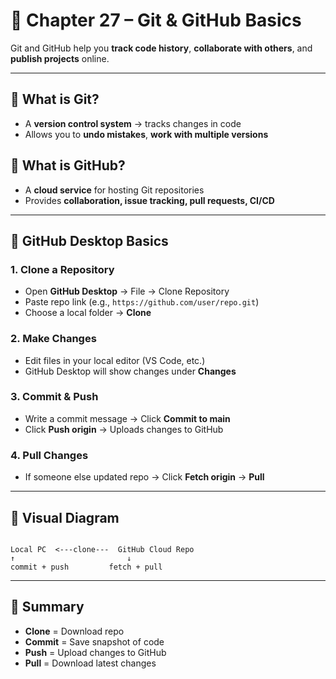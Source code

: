 # 📘 Chapter 27 – Git & GitHub Basics

Git and GitHub help you **track code history**, **collaborate with others**, and **publish projects** online.

---

## 🔹 What is Git?
- A **version control system** → tracks changes in code
- Allows you to **undo mistakes**, **work with multiple versions**

## 🔹 What is GitHub?
- A **cloud service** for hosting Git repositories
- Provides **collaboration, issue tracking, pull requests, CI/CD**

---

## 🔹 GitHub Desktop Basics
### 1. Clone a Repository
- Open **GitHub Desktop** → File → Clone Repository
- Paste repo link (e.g., `https://github.com/user/repo.git`)
- Choose a local folder → **Clone**

### 2. Make Changes
- Edit files in your local editor (VS Code, etc.)
- GitHub Desktop will show changes under **Changes**

### 3. Commit & Push
- Write a commit message → Click **Commit to main**
- Click **Push origin** → Uploads changes to GitHub

### 4. Pull Changes
- If someone else updated repo → Click **Fetch origin** → **Pull**

---

## 🔹 Visual Diagram
```

Local PC  <---clone---  GitHub Cloud Repo
↑                         ↓
commit + push         fetch + pull

```

---

## 🧠 Summary
- **Clone** = Download repo  
- **Commit** = Save snapshot of code  
- **Push** = Upload changes to GitHub  
- **Pull** = Download latest changes
